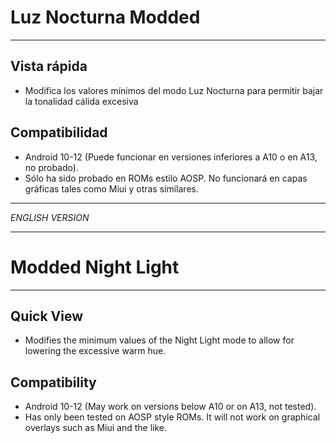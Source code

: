 # Luz Nocturna Modded
---
## Vista rápida
- Modifica los valores mínimos del modo Luz Nocturna para permitir bajar la tonalidad cálida excesiva
## Compatibilidad
- Android 10-12 (Puede funcionar en versiones inferiores a A10 o en A13, no probado).
- Sólo ha sido probado en ROMs estilo AOSP. No funcionará en capas gráficas tales como Miui y otras similares.
---

*ENGLISH VERSION*

---

# Modded Night Light
---
## Quick View
- Modifies the minimum values of the Night Light mode to allow for lowering the excessive warm hue.
## Compatibility
- Android 10-12 (May work on versions below A10 or on A13, not tested).
- Has only been tested on AOSP style ROMs. It will not work on graphical overlays such as Miui and the like.

